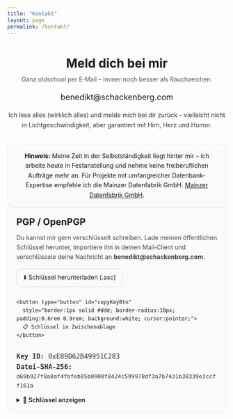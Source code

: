 ```yaml
---
title: "Kontakt"
layout: page
permalink: /kontakt/
---
```


<div class="contact" style="max-width: 720px; margin: 0 auto; text-align:center; line-height:1.6;">
  <h1 style="margin-bottom:0.25rem;">Meld dich bei mir</h1>
  <p style="margin-top:0; color:#555;">Ganz oldschool per E‑Mail – immer noch besser als Rauchzeichen.</p>

  <p style="font-size:1.15rem; margin: 0.5rem 0 1rem;">
    <a href="mailto:benedikt@schackenberg.com" style="text-decoration:none;">benedikt@schackenberg.com</a>
  </p>

  <p style="margin:1rem 0 2rem; color:#333;">
    Ich lese alles (wirklich alles) und melde mich bei dir zurück – vielleicht nicht in Lichtgeschwindigkeit,
    aber garantiert mit Hirn, Herz und Humor.
  </p>

<div style="border:1px solid #e5e7eb;border-radius:12px;padding:1rem 1.1rem;background:#fafafa;">
  <strong>Hinweis:</strong> Meine Zeit in der Selbstständigkeit liegt hinter mir – ich arbeite heute in Festanstellung und nehme keine freiberuflichen Aufträge mehr an. Für Projekte mit umfangreicher Datenbank-Expertise empfehle ich die Mainzer Datenfabrik GmbH.
  <a href="https://madafa.de" target="_blank" rel="noopener">Mainzer Datenfabrik GmbH</a>.
</div>


  <!-- PGP / OpenPGP -->
<section aria-labelledby="pgp-title" style="text-align:left; border:1px solid #eee; border-radius:12px; padding:1rem 1.25rem; background:#fafafa;">
  <h2 id="pgp-title" style="margin-top:0; margin-bottom:0.5rem;">PGP / OpenPGP</h2>
  <p style="margin-top:0.25rem; color:#444;">
    Du kannst mir gern verschlüsselt schreiben. Lade meinen öffentlichen Schlüssel herunter, importiere ihn in deinen Mail‑Client
    und verschlüssele deine Nachricht an <strong>benedikt@schackenberg.com</strong>.
  </p>

  <div style="display:flex; gap:0.75rem; flex-wrap:wrap; align-items:center; margin:0.75rem 0 0.5rem;">
    <a class="btn" href="/assets/keys/benedikt-schackenberg.asc" download
       style="display:inline-block; border:1px solid #ddd; border-radius:10px; padding:0.6rem 0.9rem; text-decoration:none;">
      ⬇️ Schlüssel herunterladen (.asc)
    </a>

    <button type="button" id="copyKeyBtn"
      style="border:1px solid #ddd; border-radius:10px; padding:0.6rem 0.9rem; background:white; cursor:pointer;">
      📋 Schlüssel in Zwischenablage
    </button>
  </div>

  <div style="font-family: ui-monospace, SFMono-Regular, Menlo, Consolas, monospace; font-size:0.95rem; color:#333; margin-top:0.75rem;">
    <div><strong>Key ID:</strong> 0xE89D62B49951C283</div>
    <div><strong>Datei‑SHA‑256:</strong> <code>d69b927f8a0af4fbfeb05b0908f8424c599978df3a7b7431b38339e3ccff161a</code></div>
  </div>

  <details id="keyDetails" style="margin-top:0.75rem;">
    <summary style="cursor:pointer; font-weight:600;">🔐 Schlüssel anzeigen</summary>
    <pre id="pgpKeyBlock" style="white-space:pre-wrap; overflow:auto; background:#fff; border:1px solid #eee; border-radius:8px; padding:0.75rem; margin-top:0.5rem;">Lade Schlüssel…</pre>
    <p style="margin-top:0.5rem; color:#666; font-size:0.95rem;">
      Tipp: Fingerprint nach dem Import im Mail‑Client prüfen.
    </p>
  </details>
</section>

<script>
  (function() {
    const KEY_URL = '/assets/keys/benedikt-schackenberg.asc';
    const btn = document.getElementById('copyKeyBtn');
    const details = document.getElementById('keyDetails');
    const pre = document.getElementById('pgpKeyBlock');
    let loaded = false, cache = '';

    // Laden, sobald der Nutzer den <details>-Block öffnet (Lazy Load)
    details?.addEventListener('toggle', async () => {
      if (!details.open || loaded) return;
      try {
        const res = await fetch(KEY_URL, { cache: 'no-store' });
        const text = await res.text();
        cache = text;
        pre.textContent = text;
        loaded = true;
      } catch (e) {
        pre.textContent = 'Fehler beim Laden des Schlüssels.';
      }
    });

    // Copy-Button
    btn?.addEventListener('click', async () => {
      try {
        if (!cache) {
          const res = await fetch(KEY_URL, { cache: 'no-store' });
          cache = await res.text();
        }
        await navigator.clipboard.writeText(cache);
        btn.textContent = '✅ Kopiert';
        setTimeout(() => btn.textContent = '📋 Schlüssel in Zwischenablage', 2000);
      } catch(e) {
        btn.textContent = '❌ Fehler';
        setTimeout(() => btn.textContent = '📋 Schlüssel in Zwischenablage', 2000);
      }
    });
  })();
</script>